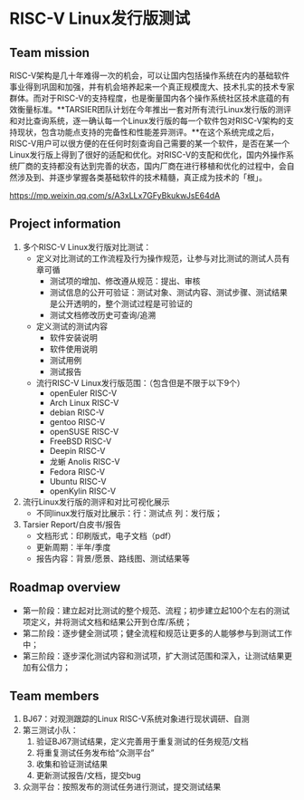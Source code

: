 # RISC-V Linux发行版测试



## Team mission

RISC-V架构是几十年难得一次的机会，可以让国内包括操作系统在内的基础软件事业得到巩固和加强，并有机会培养起来一个真正规模庞大、技术扎实的技术专家群体。而对于RISC-V的支持程度，也是衡量国内各个操作系统社区技术底蕴的有效衡量标准。**TARSIER团队计划在今年推出一套对所有流行Linux发行版的测评和对比查询系统，逐一确认每一个Linux发行版的每一个软件包对RISC-V架构的支持现状，包含功能点支持的完备性和性能差异测评。**在这个系统完成之后，RISC-V用户可以很方便的在任何时刻查询自己需要的某一个软件，是否在某一个Linux发行版上得到了很好的适配和优化。对RISC-V的支配和优化，国内外操作系统厂商的支持都没有达到完善的状态，国内厂商在进行移植和优化的过程中，会自然涉及到、并逐步掌握各类基础软件的技术精髓，真正成为技术的「根」。

https://mp.weixin.qq.com/s/A3xLLx7GFyBkukwJsE64dA



## Project information

1. 多个RISC-V Linux发行版对比测试：
   - 定义对比测试的工作流程及行为操作规范，让参与对比测试的测试人员有章可循
     - 测试项的增加、修改遵从规范：提出、审核
     - 测试信息的公开可验证：测试对象、测试内容、测试步骤、测试结果是公开透明的，整个测试过程是可验证的
     - 测试文档修改历史可查询/追溯
   - 定义测试的测试内容
     - 软件安装说明
     - 软件使用说明
     - 测试用例
     - 测试报告
   - 流行RISC-V Linux发行版范围：（包含但是不限于以下9个）
     - openEuler RISC-V
     - Arch Linux RISC-V
     - debian RISC-V
     - gentoo RISC-V
     - openSUSE RISC-V
     - FreeBSD RISC-V
     - Deepin RISC-V
     - 龙蜥 Anolis RISC-V
     - Fedora RISC-V
     - Ubuntu RISC-V
     - openKylin RISC-V
2. 流行Linux发行版的测评和对比可视化展示
   - 不同linux发行版对比展示：行：测试点   列：发行版；
3. Tarsier Report/白皮书/报告
   - 文档形式：印刷版式，电子文档（pdf）
   - 更新周期：半年/季度
   - 报告内容：背景/愿景、路线图、测试结果等



##  Roadmap overview

- 第一阶段：建立起对比测试的整个规范、流程；初步建立起100个左右的测试项定义，并将测试文档和结果公开到仓库/系统；
- 第二阶段：逐步健全测试项；健全流程和规范让更多的人能够参与到测试工作中；
- 第三阶段：逐步深化测试内容和测试项，扩大测试范围和深入，让测试结果更加有公信力；



## Team members

1. BJ67：对观测跟踪的Linux RISC-V系统对象进行现状调研、自测
2. 第三测试小队：
   1. 验证BJ67测试结果，定义完善用于重复测试的任务规范/文档
   2. 将重复测试任务发布给“众测平台”
   3. 收集和验证测试结果
   4. 更新测试报告/文档，提交bug
3. 众测平台：按照发布的测试任务进行测试，提交测试结果